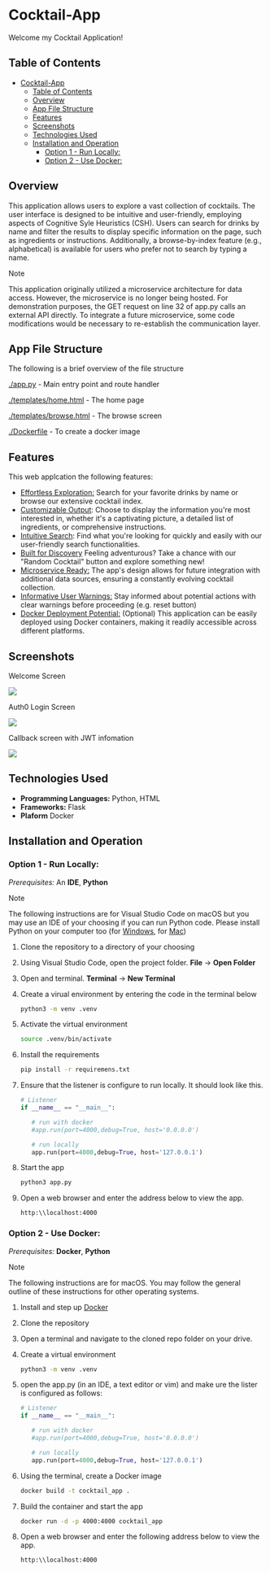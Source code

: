 # Cocktail-App

Welcome my Cocktail Application!

## Table of Contents
- [Cocktail-App](#cocktail-app)
  - [Table of Contents](#table-of-contents)
  - [Overview](#overview)
  - [App File Structure](#app-file-structure)
  - [Features](#features)
  - [Screenshots](#screenshots)
  - [Technologies Used](#technologies-used)
  - [Installation and Operation](#installation-and-operation)
    - [Option 1 - Run Locally:](#option-1---run-locally)
    - [Option 2 - Use Docker:](#option-2---use-docker)
## Overview

This application allows users to explore a vast collection of cocktails. The user interface is designed to be intuitive and user-friendly, employing aspects of Cognitive Syle Heuristics (CSH). Users can search for drinks by name and filter the results to display specific information on the page, such as ingredients or instructions. Additionally, a browse-by-index feature (e.g., alphabetical) is available for users who prefer not to search by typing a name.

> [!NOTE]
>This application originally utilized a microservice architecture for data access. However, the microservice is no longer being hosted. For demonstration purposes, the GET request on line 32 of app.py calls an external API directly. To integrate a future microservice, some code modifications would be necessary to re-establish the communication layer.


## App File Structure
The following is a brief overview of the file structure

[./app.py]() - Main entry point and route handler

[./templates/home.html](https://github.com/voyagerfan/Cocktail-App/blob/main/templates/home.html) - The home page

[./templates/browse.html](https://github.com/voyagerfan/Cocktail-App/blob/main/templates/browse.html) - The browse screen

[./Dockerfile](https://github.com/voyagerfan/Cocktail-App/blob/main/Dockerfile) - To create a docker image

## Features

This web applcation the following features: 
* <u>Effortless Exploration:</u> Search for your favorite drinks by name or browse our extensive cocktail index.
* <u>Customizable Output</u>: Choose to display the information you're most interested in, whether it's a captivating picture, a detailed list of ingredients, or comprehensive instructions.
* <u>Intuitive Search</u>: Find what you're looking for quickly and easily with our user-friendly search functionalities.
* <u>Built for Discovery</u> Feeling adventurous? Take a chance with our "Random Cocktail" button and explore something new!
* <u>Microservice Ready:</u> The app's design allows for future integration with additional data sources, ensuring a constantly evolving cocktail collection.
* <u>Informative User Warnings:</u> Stay informed about potential actions with clear warnings before proceeding (e.g. reset button)
* <u>Docker Deployment Potential:</u> (Optional) This application can be easily deployed using Docker containers, making it readily accessible across different platforms.

## Screenshots
Welcome Screen

![](./screenshots/welcomescreen.png)

Auth0 Login Screen

![](./screenshots/auth0login2.png)


Callback screen with JWT infomation

![](./screenshots/JWTscreen2.png)


## Technologies Used

- **Programming Languages:** Python, HTML
- **Frameworks:** Flask
- **Plaform** Docker

## Installation and Operation

### Option 1 - Run Locally:

*Prerequisites:* An **IDE**, **Python**

>[!NOTE]
> The following instructions are for Visual Studio Code on macOS but you may use an IDE of your choosing if you can run Python code. Please install Python on your computer too (for [Windows](https://www.python.org/download/releases/2.5/msi/), for [Mac](https://docs.python.org/3/using/mac.html))

1) Clone the repository to a directory of your choosing
2) Using Visual Studio Code, open the project folder. **File** -> **Open Folder**
3) Open and terminal. **Terminal** -> **New Terminal**
4) Create a virual environment by entering the code in the terminal below
   ```bash
   python3 -m venv .venv
   ```
5) Activate the virtual environment
   ```bash
   source .venv/bin/activate
   ```
6) Install the requirements
   ```bash
   pip install -r requiremens.txt
   ```
7) Ensure that the listener is configure to run locally. It should look like this.

   ```python
   # Listener
   if __name__ == "__main__":

      # run with docker 
      #app.run(port=4000,debug=True, host='0.0.0.0')

      # run locally
      app.run(port=4000,debug=True, host='127.0.0.1')
   ```
8) Start the app
   
   ```bash
   python3 app.py
   ```

9) Open a web browser and enter the address below to view the app. 
   
   ```
   http:\\localhost:4000
   ```

### Option 2 - Use Docker:
*Prerequisites:* **Docker**, **Python**

>[!NOTE]
>The following instructions are for macOS. You may follow the general outline of these instructions for other operating systems.

1) Install and step up [Docker](https://docs.docker.com/desktop/install/mac-install/)
2) Clone the repository
3) Open a terminal and navigate to the cloned repo folder on your drive.
4) Create a virtual environment
   ```bash
   python3 -m venv .venv 
   ```
5) open the app.py (in an IDE, a text editor or vim) and make ure the lister is configured as follows:
   ```python
   # Listener
   if __name__ == "__main__":

      # run with docker 
      #app.run(port=4000,debug=True, host='0.0.0.0')

      # run locally
      app.run(port=4000,debug=True, host='127.0.0.1')
   ```
6) Using the terminal, create a Docker image
   ```bash
   docker build -t cocktail_app . 
   ```
7) Build the container and start the app
   ```bash
   docker run -d -p 4000:4000 cocktail_app
   ```
8) Open a web browser and enter the following address below to view the app.
   
   ```
   http:\\localhost:4000
   ```






